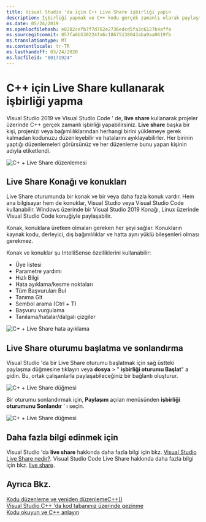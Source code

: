 ```yaml
---
title: Visual Studio 'da için C++ Live Share işbirliği yapın
description: İşbirliği yapmak ve C++ kodu gerçek zamanlı olarak paylaşmak Için Visual Studio 'da için Live Share kullanın.
ms.date: 05/24/2019
ms.openlocfilehash: e8202cefb7f7d762e2736edcd5fa3c6127b4affa
ms.sourcegitcommit: 857fa6b530224fa6c18675138043aba9aa0619fb
ms.translationtype: MT
ms.contentlocale: tr-TR
ms.lasthandoff: 03/24/2020
ms.locfileid: "80171924"
---
```

# <a name="collaborate-using-live-share-for-c"></a>C++ için Live Share kullanarak işbirliği yapma

Visual Studio 2019 ve Visual Studio Code ' de, **live share** kullanarak projeler üzerinde C++ gerçek zamanlı işbirliği yapabilirsiniz. **Live share** başka bir kişi, projenizi veya bağımlılıklarından herhangi birini yüklemeye gerek kalmadan kodunuzu düzenleyebilir ve hatalarını ayıklayabilirler. Her birinin yaptığı düzenlemeleri görürsünüz ve her düzenleme bunu yapan kişinin adıyla etiketlendi.

![C&#43; &#43; Live Share düzenlemesi](../ide/media/live-share-edit-cpp.png "İçinde Live Share düzenlemesiC++")

## <a name="live-share-host-and-guests"></a>Live Share Konağı ve konukları

Live Share oturumunda bir konak ve bir veya daha fazla konuk vardır. Hem ana bilgisayar hem de konuklar, Visual Studio veya Visual Studio Code kullanabilir. Windows üzerinde bir Visual Studio 2019 Konağı, Linux üzerinde Visual Studio Code konuğiyle paylaşabilir.

Konak, konuklara üretken olmaları gereken her şeyi sağlar. Konukların kaynak kodu, derleyici, dış bağımlılıklar ve hatta aynı yüklü bileşenleri olması gerekmez.

Konak ve konuklar şu IntelliSense özelliklerini kullanabilir:

- Üye listesi
- Parametre yardımı
- Hızlı Bilgi
- Hata ayıklama/kesme noktaları
- Tüm Başvuruları Bul
- Tanıma Git
- Sembol arama (Ctrl + T)
- Başvuru vurgulama
- Tanılama/hatalar/dalgalı çizgiler

![C&#43; &#43; Live Share hata ayıklama](../ide/media/live-share-debug-cpp.png "Live Share hata ayıklamaC++")

## <a name="start-and-end-a-live-share-session"></a>Live Share oturumu başlatma ve sonlandırma

Visual Studio 'da bir Live Share oturumu başlatmak için sağ üstteki paylaşma düğmesine tıklayın veya **dosya** > " **işbirliği oturumu Başlat**" a gidin. Bu, ortak çalışanlarla paylaşabileceğiniz bir bağlantı oluşturur.

![C&#43; &#43; Live Share düğmesi](../ide/media/live-share-button-cpp.png "Live Share düğmesi")

Bir oturumu sonlandırmak için, **Paylaşım** açılan menüsünden **işbirliği oturumunu Sonlandır** ' ı seçin.

![C&#43; &#43; Live Share düğmesi](../ide/media/live-share-end-session-cpp.png "Live Share düğmesi")

## <a name="for-more-information"></a>Daha fazla bilgi edinmek için

Visual Studio 'da **live share** hakkında daha fazla bilgi için bkz. [Visual Studio Live Share nedir?](/visualstudio/liveshare/). Visual Studio Code Live Share hakkında daha fazla bilgi için bkz. [live share](https://marketplace.visualstudio.com/items?itemName=ms-vsliveshare.vsliveshare).

## <a name="see-also"></a>Ayrıca Bkz.

[Kodu düzenleme ve yeniden düzenlemeC++()](writing-and-refactoring-code-cpp.md)</br>
[Visual Studio C++ 'da kod tabanınız üzerinde gezinme](navigate-code-cpp.md)</br>
[Kodu okuyun ve C++ anlayın](read-and-understand-code-cpp.md)</br>
